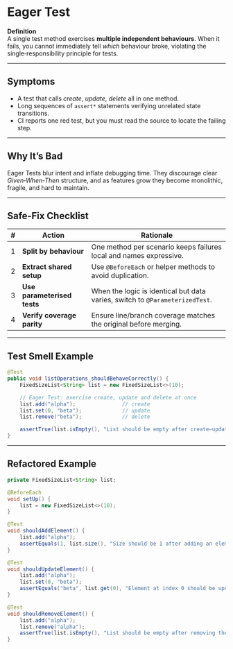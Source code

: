 # Eager Test

**Definition**  
A single test method exercises **multiple independent behaviours**. When it fails, you cannot immediately tell *which* behaviour broke, violating the single‑responsibility principle for tests.

---

## Symptoms
- A test that calls *create*, *update*, *delete* all in one method.  
- Long sequences of `assert*` statements verifying unrelated state transitions.  
- CI reports one red test, but you must read the source to locate the failing step.

---

## Why It’s Bad
Eager Tests blur intent and inflate debugging time. They discourage clear *Given‑When‑Then* structure, and as features grow they become monolithic, fragile, and hard to maintain.

---

## Safe‑Fix Checklist
| # | Action | Rationale |
|---|---|---|
| 1 | **Split by behaviour** | One method per scenario keeps failures local and names expressive. |
| 2 | **Extract shared setup** | Use `@BeforeEach` or helper methods to avoid duplication. |
| 3 | **Use parameterised tests** | When the logic is identical but data varies, switch to `@ParameterizedTest`. |
| 4 | **Verify coverage parity** | Ensure line/branch coverage matches the original before merging. |

---

## Test Smell Example
```java
@Test
public void listOperations_shouldBehaveCorrectly() {
    FixedSizeList<String> list = new FixedSizeList<>(10);

    // Eager Test: exercise create, update and delete at once
    list.add("alpha");               // create
    list.set(0, "beta");             // update
    list.remove("beta");             // delete

    assertTrue(list.isEmpty(), "List should be empty after create–update–delete sequence");
}
```

---

## Refactored Example
```java
private FixedSizeList<String> list;

@BeforeEach
void setUp() {
    list = new FixedSizeList<>(10);
}

@Test
void shouldAddElement() {
    list.add("alpha");
    assertEquals(1, list.size(), "Size should be 1 after adding an element");
}

@Test
void shouldUpdateElement() {
    list.add("alpha");
    list.set(0, "beta");
    assertEquals("beta", list.get(0), "Element at index 0 should be updated to 'beta'");
}

@Test
void shouldRemoveElement() {
    list.add("alpha");
    list.remove("alpha");
    assertTrue(list.isEmpty(), "List should be empty after removing the element");
}
```